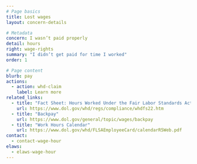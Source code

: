 ```yaml
---
# Page basics
title: Lost wages
layout: concern-details

# Metadata
concern: I wasn’t paid properly
detail: hours
right: wage-rights
summary: "I didn’t get paid for time I worked"
order: 1

# Page content
blurb: pay
actions:
  - action: whd-claim
    label: Learn more
related_links:
  - title: "Fact Sheet: Hours Worked Under the Fair Labor Standards Act"
    url: https://www.dol.gov/whd/regs/compliance/whdfs22.htm
  - title: "Backpay"
    url: https://www.dol.gov/general/topic/wages/backpay
  - title: "Work Hours Calendar"
    url: https://www.dol.gov/whd/FLSAEmployeeCard/calendarR5Web.pdf
contact:
  - contact-wage-hour
elaws:
  - elaws-wage-hour
---
```

